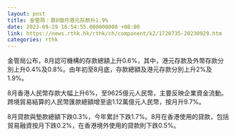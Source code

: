 ```yaml
---
layout: post
title: 金管局：首8個月港元存款升1.9%
date: 2023-09-29 16:54:55.000000000 +08:00
link: https://news.rthk.hk/rthk/ch/component/k2/1720735-20230929.htm
categories: rthk
---
```


金管局公布，8月認可機構的存款總額上升0.6%，其中，港元存款及外幣存款分別上升0.4%及0.8%。由年初至8月底，存款總額及港元存款分別上升2%及1.9%。

8月香港人民幣存款大幅上升6%，至9625億元人民幣，主要反映企業資金流動。跨境貿易結算的人民幣匯款總額增至逾1.12萬億元人民幣，按月升9.7%。

8月貸款與墊款總額下跌0.3%，今年累計下跌1.7%。8月在香港使用的貸款，包括貿易融資按月下跌0.2%，在香港境外使用的貸款則下跌0.5%。
